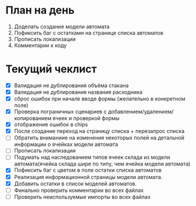 # План на день
1. Доделать создание модели автомата
5. Пофиксить баг с остатками на странице списка автоматов
6. Прописать локализации
7. Комментарии к коду
# Текущий чеклист 
- [x] Валидация не дублирования объёма стакана
- [x] Валидация не дублирования названия расходника
- [x] сброс ошибок при начале вводе формы (желательно в конкретном поле)
- [x] Проверка пограничных сценариев с добавлением/удалением/копированием ячеек и проверкой формы
- [x] отображение ошибок в chips
- [x] После создание переход на страницу списка + перезапрос списка
- [ ] Обратить вниманиие на изменения некоторых полей на детальной информации о ячейках модели автомата
- [ ] Прописать локализации
- [ ] Подумать над наследованием типов ячеек склада из модели автомата(ячейка склада шире по типу, чем ячейка модели автомата)
- [x] Пофиксить баг с цветом в поле остатки списка автоматов
- [x] Реализация информационной страницы модели автомата. 
- [x] Добавить остатки в список моделей автоматов.
- [ ] Финально проверить комментарии во всех файлах
- [ ] Проверить неиспользуемые импорты во всех файлах
